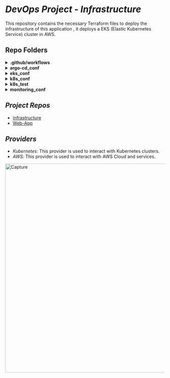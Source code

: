 # *DevOps Project - Infrastructure*

This repository contains the necessary Terraform files to deploy the infrastructure of this application , it deploys a EKS (Elastic Kubernetes Service) cluster in AWS.


## Repo Folders

<details>
  <summary><b>.github/workflows</b></summary>
  <details>
  <summary>k8s_test.yaml</summary>
    Implement a local minikube cluster and test the Kubernetes configuration files if any changes had been made in the "k8s_conf" directory". 
    
  * Build app on minikube. 
      
  * Test the services
  </details>

    
  <details>
  <summary>terraform_test.yaml</summary>
    Run if any change has been made in the "eks_conf", "argocd_conf" and "monitoring_conf" directories. 
    
   * Create the backend bucket for the whole project. Runs Terraform in the staging environment. If everything is okay, it destroys the staging environment.
    
   * Runs Terraform in production environment and implementing the cluster and networking automatically in the AWS cloud.
    
   * Runs application and implementing the Argo-CD Helm chart automatically in the AWS cloud.
    
   * Runs Prometheus & Grafana Helm chart automatically in the AWS cloud.
  
   </details>

 
</details>
<details>
  <summary><b>argo-cd_conf</b></summary>
  
* The Terraform files in the "argo-cd_conf" directory poses the configuration for implementing  namespace and Argo-CD Helm chart in an existing cluster in AWS cloud.
</details>

<details>
  <summary><b>eks_conf</b></summary>
  
* The Terraform files in the "eks_conf" directory poses all the configuration for the EKS cluster and the necessary networking configuration in the AWS cloud.
</details>

<details>
  <summary><b>k8s_conf</b></summary>
  
* The Kubernetes YAML files in the "k8s_conf" are configure both the deployments and the services of the application and the DB in the cluster that is in EKS, in addition of volumes that implemented in AWS EBS.
</details>

<details>
  <summary><b>k8s_test</b></summary>
  
* The Kubernetes YAML files in the "k8s_test" directory are implementing all the Kubernetes configuration with local volumes for testing the configuration in a local machine (minikube in the GitHub actions workflow)
</details>

<details>
  <summary><b>monitoring_conf</b></summary>
  
* The Terraform files in the "monitoring_conf" directory poses the configuration for implementing Prometheus & Grafana Helm chart in an existing cluster in AWS cloud.
Prometheus and Grafana are both used for monitoring the cluster and the App.
</details>


## *Project Repos*
- [infrastructure](https://github.com/danielsagie/project_conf)
- [Web-App](https://github.com/danielsagie/project_app)

## *Providers*
- *Kubernetes*: This provider is used to interact with Kubernetes clusters.
- *AWS*: This provider is used to interact with AWS Cloud and services.



<img width="658" alt="Capture" src="https://github.com/danielsagie/project_conf/assets/137056545/fd66a481-c4df-44fc-a2ab-23ec9633a50d">
